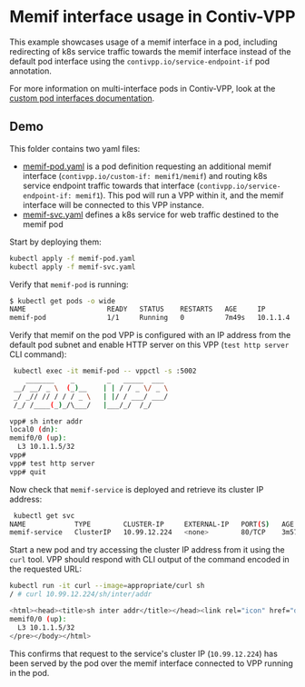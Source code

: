 # Memif interface usage in Contiv-VPP

This example showcases usage of a memif interface in a pod, including redirecting of k8s service traffic
towards the memif interface instead of the default pod interface using the `contivpp.io/service-endpoint-if` 
pod annotation.

For more information on multi-interface pods in Contiv-VPP, look at the 
[custom pod interfaces documentation](../../../docs/operation/CUSTOM_POD_INTERFACES.md).

## Demo
This folder contains two yaml files:
  - [memif-pod.yaml](memif-pod.yaml) is a pod definition requesting an additional
memif interface (`contivpp.io/custom-if: memif1/memif`) and routing k8s service endpoint traffic
towards that interface (`contivpp.io/service-endpoint-if: memif1`). This pod will run a VPP within it,
and the memif interface will be connected to this VPP instance.
  - [memif-svc.yaml](memif-svc.yaml) defines a k8s service for web traffic destined to the memif pod

Start by deploying them:
 ```bash
kubectl apply -f memif-pod.yaml
kubectl apply -f memif-svc.yaml
```

Verify that `memif-pod` is running:
```bash
$ kubectl get pods -o wide
NAME                    READY   STATUS    RESTARTS   AGE     IP         NODE      NOMINATED NODE   READINESS GATES
memif-pod               1/1     Running   0          7m49s   10.1.1.4   lubuntu   <none>           <none>
```

Verify that memif on the pod VPP is configured with an IP address from the default pod subnet and
enable HTTP server on this VPP (`test http server` CLI command):
```bash
 kubectl exec -it memif-pod -- vppctl -s :5002
    _______    _        _   _____  ___ 
 __/ __/ _ \  (_)__    | | / / _ \/ _ \
 _/ _// // / / / _ \   | |/ / ___/ ___/
 /_/ /____(_)_/\___/   |___/_/  /_/    

vpp# sh inter addr
local0 (dn):
memif0/0 (up):
  L3 10.1.1.5/32
vpp# 
vpp# test http server
vpp# quit
```

Now check that `memif-service` is deployed and retrieve its cluster IP address:
```bash
 kubectl get svc
NAME            TYPE        CLUSTER-IP     EXTERNAL-IP   PORT(S)   AGE
memif-service   ClusterIP   10.99.12.224   <none>        80/TCP    3m57s
```

Start a new pod and try accessing the cluster IP address from it using the `curl` tool. VPP should
respond with CLI output of the command encoded in the requested URL:
```bash
kubectl run -it curl --image=appropriate/curl sh
/ # curl 10.99.12.224/sh/inter/addr

<html><head><title>sh inter addr</title></head><link rel="icon" href="data:,"><body><pre>local0 (dn):
memif0/0 (up):
  L3 10.1.1.5/32
</pre></body></html>
```

This confirms that request to the service's cluster IP (`10.99.12.224`) has been served by the
pod over the memif interface connected to VPP running in the pod.